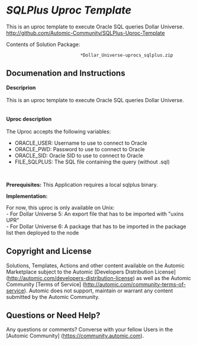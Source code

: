 *SQLPlus Uproc Template*
=============


This is an uproc template to execute Oracle SQL queries Dollar Universe.
http://github.com/Automic-Community/SQLPlus-Uproc-Template

<!-- List of attached files -->
Contents of Solution Package:

						
								*Dollar_Universe-uprocs_sqlplus.zip
								
						


Documenation and Instructions
---

<div class="ipsType_textblock ipsPad_half description_content"><span><strong class="bbc">Descriprion</strong></span><br /><br />This is an uproc template to execute Oracle SQL queries Dollar Universe.<br /><br /><br /><strong class="bbc"><span>Uproc description</span></strong><br /><br />The Uproc accepts the following variables:
<ul class="bbc">
<li>ORACLE_USER: Username to use to connect to Oracle</li>
<li>ORACLE_PWD: Password to use to connect to Oracle</li>
<li>ORACLE_SID: Oracle SID to use to connect to Oracle</li>
<li>FILE_SQLPLUS: The SQL file containing the query (without .sql)</li>
</ul>
<p>&nbsp;</p>
<p><strong class="title">Prerequisites:</strong> This Application requires a local sqlplus binary.</p>
<p><strong class="title">Implementation:</strong></p>
<p>For now, this uproc is only available on Unix:<br /> - For Dollar Universe 5: An export file that has to be imported with "uxins UPR"<br /> - For Dollar Universe 6: A package that has to be imported in the package list then deployed to the node</p>
</div>

Copyright and License
---

Solutions, Templates, Actions and other content available on the Automic Marketplace subject to the Automic [Developers Distribution License] (http://automic.com/developers-distribution-license) as well as the Automic Community [Terms of Service] (http://automic.com/community-terms-of-service).
Automic does not support, maintain or warrant any content submitted by the Automic Community.



Questions or Need Help? 
---
Any questions or comments? Converse with your fellow Users in the [Automic Community] (https://community.automic.com).